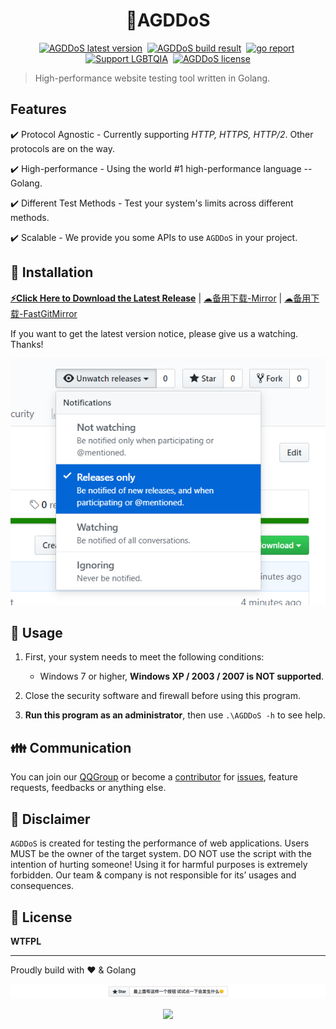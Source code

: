 <!--
[![AGDDoS](https://socialify.git.ci/AGDDoS/AGDDoS/image?description=1&forks=1&issues=1&language=1&logo=https%3A%2F%2Favatars.githubusercontent.com%2Fu%2F63779340&name=1&owner=1&pattern=Circuit%20Board&pulls=1&stargazers=1&theme=Light&cache=600)](https://github.com/AGDDoS/AGDDoS)
[![LGBT-CN](https://img.shields.io/badge/Support-LGBTQIA-FF0000)](https://git.io/JfJiO)
-->
<h1 align="center">📌AGDDoS</h1>

<p align="center">
    <a href="https://github.com/AGDDoS/AGDDoS/releases" target="_blank"><img src="https://img.shields.io/github/v/release/AGDDoS/AGDDoS?color=orange&include_prereleases&logo=github&style=for-the-badge" alt="AGDDoS latest version" /></a>&nbsp;
    <a href="https://github.com/AGDDoS/AGDDoS/actions/workflows/go.yml" target="_blank"><img src="https://img.shields.io/github/workflow/status/AGDDoS/AGDDoS/Go?style=for-the-badge&logo=github" alt="AGDDoS build result" /></a>&nbsp;
    <a href="https://goreportcard.com/report/github.com/AGDDoS/AGDDoS" target="_blank"><img src="https://goreportcard.com/badge/github.com/AGDDoS/AGDDoS?style=for-the-badge&logo=go" alt="go report" /></a>&nbsp;
    <a href="https://github.com/LGBT-CN" target="_blank"><img src="https://img.shields.io/badge/Support-LGBTQIA-FF0000?style=for-the-badge" alt="Support LGBTQIA" /></a>&nbsp;
    <a href="https://github.com/AGDDoS/AGDDoS/blob/master/LICENSE" target="_blank"><img src="https://img.shields.io/badge/LICENSE-WTFPL-orange?style=for-the-badge&logo=none" alt="AGDDoS license" /></a>
</p>

> High-performance website testing tool written in Golang.

## Features
:heavy_check_mark: Protocol Agnostic - Currently supporting *HTTP, HTTPS, HTTP/2*. Other protocols are on the way.

:heavy_check_mark: High-performance - Using the world #1 high-performance language -- Golang.

:heavy_check_mark: Different Test Methods - Test your system's limits across different methods.

:heavy_check_mark: Scalable - We provide you some APIs to use `AGDDoS` in your project.

## 🎈 Installation

**[⚡️Click Here to Download the Latest Release](https://github.com/AGDDoS/AGDDoS/releases/)** | [☁备用下载-Mirror] | [☁备用下载-FastGitMirror]

If you want to get the latest version notice, please give us a watching. Thanks!

![](img/watch_release.png)


## 🔨 Usage

1. First, your system needs to meet the following conditions:

    * Windows 7 or higher, **Windows XP / 2003 / 2007 is NOT supported**.

2. Close the security software and firewall before using this program.

3. **Run this program as an administrator**, then use `.\AGDDoS -h` to see help.

## 👪 Communication

You can join our [QQGroup] or become a [contributor][repo] for [issues], feature requests, feedbacks or anything else. 

## 🍱 Disclaimer

`AGDDoS` is created for testing the performance of web applications.
Users MUST be the owner of the target system.
DO NOT use the script with the intention of hurting someone!
Using it for harmful purposes is extremely forbidden.
Our team & company is not responsible for its’ usages and consequences.

## 📄 License

**WTFPL**

---
Proudly build with :heart: & Golang

[![](img/give_a_star.png)](https://github.com/AGDDoS/AGDDoS)

<p align="center">
<a href="https://dun.mianbaoduo.com/@xiaozhu2007" target="_blank"><img src="https://img.niucodata.com/dundunfan-bt.png" width="300"></a></p>

[☁备用下载-Mirror]: https://index.pig2333.workers.dev/AGDDoS/AGDDoS/releases/
[☁备用下载-FastGitMirror]: https://hub.fastgit.xyz/AGDDoS/AGDDoS/releases/
[QQGroup]: https://jq.qq.com/?_wv=1027&k=OR48TYbJ
[repo]: https://github.com/AGDDoS/AGDDoS/
[issues]: https://github.com/AGDDoS/AGDDoS/issues/new/choose?milestone=2022.6
[购买支持者证书]: https://afdian.net/@xiaozhu2021
